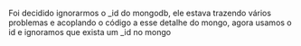 Foi decidido ignorarmos o \_id do mongodb, ele estava trazendo vários problemas e acoplando o código a esse detalhe do mongo, agora usamos o id e ignoramos que exista um \_id no mongo

